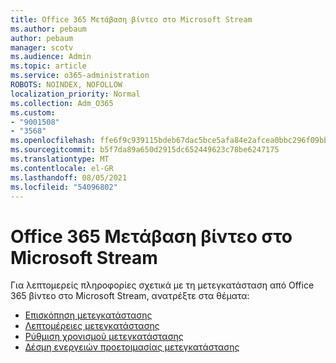 ```yaml
---
title: Office 365 Μετάβαση βίντεο στο Microsoft Stream
ms.author: pebaum
author: pebaum
manager: scotv
ms.audience: Admin
ms.topic: article
ms.service: o365-administration
ROBOTS: NOINDEX, NOFOLLOW
localization_priority: Normal
ms.collection: Adm_O365
ms.custom:
- "9001508"
- "3568"
ms.openlocfilehash: ffe6f9c939115bdeb67dac5bce5afa84e2afcea0bbc296f09bbe7b15eebf282d
ms.sourcegitcommit: b5f7da89a650d2915dc652449623c78be6247175
ms.translationtype: MT
ms.contentlocale: el-GR
ms.lasthandoff: 08/05/2021
ms.locfileid: "54096802"
---
```

# <a name="office-365-video-transition-to-microsoft-stream"></a>Office 365 Μετάβαση βίντεο στο Microsoft Stream

Για λεπτομερείς πληροφορίες σχετικά με τη μετεγκατάσταση από Office 365 βίντεο στο Microsoft Stream, ανατρέξτε στα θέματα:

- [Επισκόπηση μετεγκατάστασης](https://docs.microsoft.com/stream/migrate-from-office-365)
- [Λεπτομέρειες μετεγκατάστασης](https://docs.microsoft.com/stream/migration-experience)
- [Ρύθμιση χρονισμού μετεγκατάστασης](https://docs.microsoft.com/stream/migration-o365video-timing-setting)
- [Δέσμη ενεργειών προετοιμασίας μετεγκατάστασης](https://docs.microsoft.com/stream/migration-o365video-prep)
